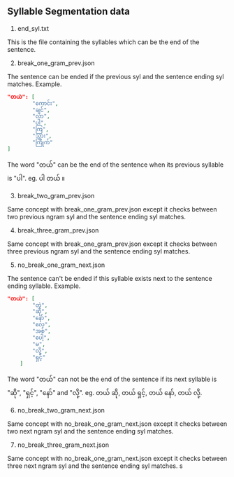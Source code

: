 Syllable Segmentation data
------------------

1. end_syl.txt 

This is the file containing the syllables which can be the end of the sentence.

2. break_one_gram_prev.json

The sentence can be ended if the previous syl and the sentence ending syl matches. Example.

```json
"တယ်": [
        "ကောင်း",
        "ချင်",
        "လာ",
        "ပါ",
        "ကြ",
        "သွား",
        "ကြိုက်"
]
```

The word "တယ်" can be the end of the sentence when its previous syllable is "ပါ". eg. ပါ တယ် ။ 

3. break_two_gram_prev.json

Same concept with break_one_gram_prev.json except it checks between two previous ngram syl and the sentence ending syl matches. 

4. break_three_gram_prev.json

Same concept with break_one_gram_prev.json except it checks between three previous ngram syl and the sentence ending syl matches.

5. no_break_one_gram_next.json

The sentence can't be ended if this syllable exists next to the sentence ending syllable. Example.

```json
"တယ်": [
        "တဲ့",
        "ဆို",
        "နော်",
        "လေ",
        "အစ်",
        "ပေါ့",
        "မ",
        "လို့",
        "ရှင့်"
    ]
```
The word "တယ်" can not be the end of the sentence if its next syllable is "ဆို", "ရှင့်", "နော်" and "လို့". 
 eg. တယ် ဆို, တယ် ရှင့်, တယ် နော်, တယ် လို့. 

6. no_break_two_gram_next.json

Same concept with no_break_one_gram_next.json except it checks between two next ngram syl and the sentence ending syl matches. 

7. no_break_three_gram_next.json

Same concept with no_break_one_gram_next.json except it checks between three next ngram syl and the sentence ending syl matches. s
